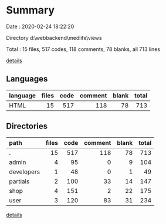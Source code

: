 # Summary

Date : 2020-02-24 18:22:20

Directory d:\webbackend\medlife\views

Total : 15 files,  517 codes, 118 comments, 78 blanks, all 713 lines

[details](details.md)

## Languages
| language | files | code | comment | blank | total |
| :--- | ---: | ---: | ---: | ---: | ---: |
| HTML | 15 | 517 | 118 | 78 | 713 |

## Directories
| path | files | code | comment | blank | total |
| :--- | ---: | ---: | ---: | ---: | ---: |
| . | 15 | 517 | 118 | 78 | 713 |
| admin | 4 | 95 | 0 | 9 | 104 |
| developers | 1 | 48 | 0 | 1 | 49 |
| partials | 2 | 100 | 33 | 14 | 147 |
| shop | 4 | 151 | 2 | 22 | 175 |
| user | 3 | 120 | 83 | 31 | 234 |

[details](details.md)